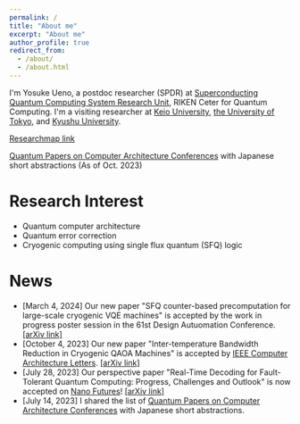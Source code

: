 ```yaml
---
permalink: /
title: "About me"
excerpt: "About me"
author_profile: true
redirect_from:
  - /about/
  - /about.html
---
```


I'm Yosuke Ueno, a postdoc researcher (SPDR) at [Superconducting Quantum Computing System Research Unit](https://www.riken.jp/en/research/labs/rqc/superconduct_qtm_comput_sys/index.html), RIKEN Ceter for Quantum Computing.
I'm a visiting researcher at [Keio University](https://sites.google.com/view/kondo-lab/kondo?authuser=0), [the University of Tokyo](http://www.hal.ipc.i.u-tokyo.ac.jp/), and [Kyushu University](https://slrc.kyushu-u.ac.jp/en/).

[Researchmap link](https://researchmap.jp/y-ueno)

[Quantum Papers on Computer Architecture Conferences](https://docs.google.com/spreadsheets/d/1DEjAtAuG9deEltayrWNTJj5ML0_W1EjDqlCMWpAv9is/edit?usp=sharing) with Japanese short abstractions (As of Oct. 2023)

Research Interest
======
- Quantum computer architecture
- Quantum error correction
- Cryogenic computing using single flux quantum (SFQ) logic

News
======
- [March 4, 2024] Our new paper "SFQ counter-based precomputation for large-scale cryogenic VQE machines" is accepted by the work in progress poster session in the 61st Design Autuomation Conference. [[arXiv link]](https://arxiv.org/abs/2403.00363)
- [October 4, 2023] Our new paper "Inter-temperature Bandwidth Reduction in Cryogenic QAOA Machines" is accepted by [IEEE Computer Architecture Letters](https://www.computer.org/csdl/journal/ca). [[arXiv link]](https://arxiv.org/abs/2310.01630)
- [July 28, 2023] Our perspective paper "Real-Time Decoding for Fault-Tolerant Quantum Computing: Progress, Challenges and Outlook" is now accepted on [Nano Futures](https://iopscience.iop.org/journal/2399-1984)! [[arXiv link]](https://arxiv.org/abs/2303.00054)
- [July 14, 2023] I shared the list of [Quantum Papers on Computer Architecture Conferences](https://docs.google.com/spreadsheets/d/1DEjAtAuG9deEltayrWNTJj5ML0_W1EjDqlCMWpAv9is/edit?usp=sharing) with Japanese short abstractions.